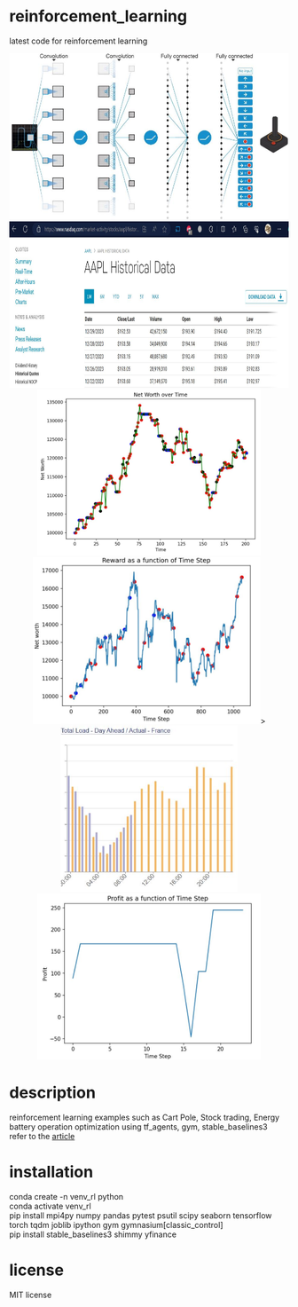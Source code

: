 # reinforcement_learning
latest code for reinforcement learning 
<p align="center">
<img height="300" src="https://github.com/mac999/reinforcement_learning/blob/main/fig1.JPG"/></br>
<img height="300" src="https://github.com/mac999/reinforcement_learning/blob/main/stock_data.JPG"/>
<img height="300" src="https://github.com/mac999/reinforcement_learning/blob/main/stock_ppo.JPG"/>
<img height="300" src="https://github.com/mac999/reinforcement_learning/blob/main/stock_ppo2.JPG"/>></br>
<img height="300" src="https://github.com/mac999/reinforcement_learning/blob/main/entsoe_eu_france_energy.JPG"/>
<img height="300" src="https://github.com/mac999/reinforcement_learning/blob/main/energy_op.JPG"/>
</p>

# description
reinforcement learning examples such as Cart Pole, Stock trading, Energy battery operation optimization using tf_agents, gym, stable_baselines3</br> 
refer to the [article](https://daddynkidsmakers.blogspot.com/2023/12/blog-post_25.html)</br>
# installation
conda create -n venv_rl python</br>
conda activate venv_rl</br>
pip install mpi4py numpy pandas pytest psutil scipy seaborn tensorflow torch tqdm joblib ipython gym gymnasium[classic_control]</br>
pip install stable_baselines3 shimmy yfinance</br>

# license
MIT license
